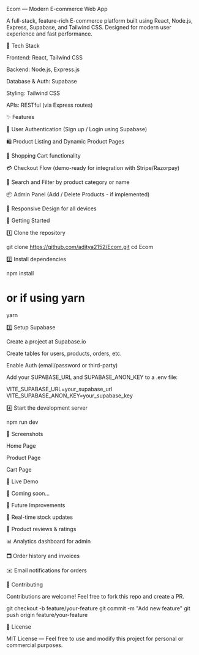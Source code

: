 Ecom — Modern E-commerce Web App

A full-stack, feature-rich E-commerce platform built using React, Node.js, Express, Supabase, and Tailwind CSS. Designed for modern user experience and fast performance.

🚀 Tech Stack

Frontend: React, Tailwind CSS

Backend: Node.js, Express.js

Database & Auth: Supabase

Styling: Tailwind CSS

APIs: RESTful (via Express routes)

✨ Features

🔐 User Authentication (Sign up / Login using Supabase)

🛍️ Product Listing and Dynamic Product Pages

🛒 Shopping Cart functionality

💳 Checkout Flow (demo-ready for integration with Stripe/Razorpay)

🔎 Search and Filter by product category or name

📦 Admin Panel (Add / Delete Products - if implemented)

📱 Responsive Design for all devices

🧪 Getting Started

1️⃣ Clone the repository

git clone https://github.com/aditya2152/Ecom.git
cd Ecom

2️⃣ Install dependencies

npm install
# or if using yarn
yarn

3️⃣ Setup Supabase

Create a project at Supabase.io

Create tables for users, products, orders, etc.

Enable Auth (email/password or third-party)

Add your SUPABASE_URL and SUPABASE_ANON_KEY to a .env file:

VITE_SUPABASE_URL=your_supabase_url
VITE_SUPABASE_ANON_KEY=your_supabase_key

4️⃣ Start the development server

npm run dev

📸 Screenshots

Home Page

Product Page

Cart Page


🔗 Live Demo

🚧 Coming soon...

🧠 Future Improvements

🔄 Real-time stock updates

💬 Product reviews & ratings

📊 Analytics dashboard for admin

🗖️ Order history and invoices

✉️ Email notifications for orders

🤝 Contributing

Contributions are welcome! Feel free to fork this repo and create a PR.

git checkout -b feature/your-feature
git commit -m "Add new feature"
git push origin feature/your-feature

🪪 License

MIT License — Feel free to use and modify this project for personal or commercial purposes.
